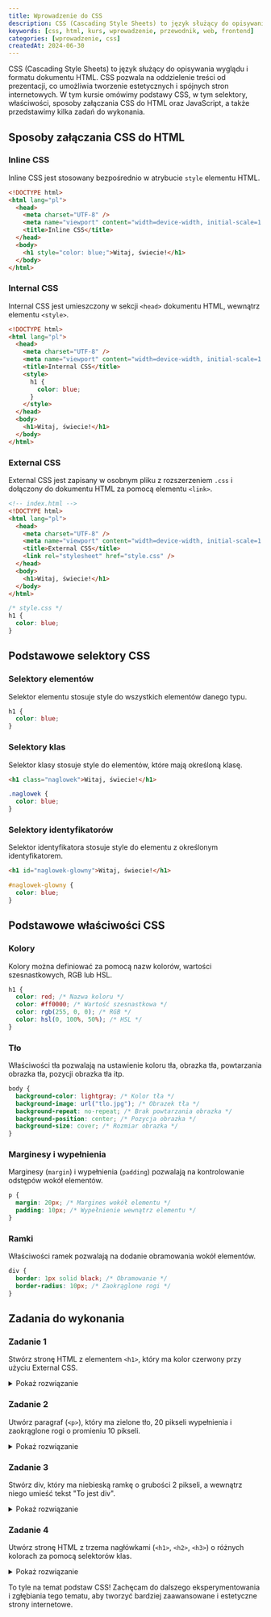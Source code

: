 ```yaml
---
title: Wprowadzenie do CSS
description: CSS (Cascading Style Sheets) to język służący do opisywania wyglądu i formatu dokumentu HTML. CSS pozwala na oddzielenie treści od prezentacji, co umożliwia tworzenie estetycznych i spójnych stron internetowych. W tym kursie omówimy podstawy CSS, w tym selektory, właściwości, sposoby załączania CSS do HTML oraz JavaScript, a także przedstawimy kilka zadań do wykonania.
keywords: [css, html, kurs, wprowadzenie, przewodnik, web, frontend]
categories: [wprowadzenie, css]
createdAt: 2024-06-30
---
```


CSS (Cascading Style Sheets) to język służący do opisywania wyglądu i formatu dokumentu HTML. CSS pozwala na oddzielenie treści od prezentacji, co umożliwia tworzenie estetycznych i spójnych stron internetowych. W tym kursie omówimy podstawy CSS, w tym selektory, właściwości, sposoby załączania CSS do HTML oraz JavaScript, a także przedstawimy kilka zadań do wykonania.

## Sposoby załączania CSS do HTML

### Inline CSS

Inline CSS jest stosowany bezpośrednio w atrybucie `style` elementu HTML.

```html
<!DOCTYPE html>
<html lang="pl">
  <head>
    <meta charset="UTF-8" />
    <meta name="viewport" content="width=device-width, initial-scale=1.0" />
    <title>Inline CSS</title>
  </head>
  <body>
    <h1 style="color: blue;">Witaj, świecie!</h1>
  </body>
</html>
```

### Internal CSS

Internal CSS jest umieszczony w sekcji `<head>` dokumentu HTML, wewnątrz elementu `<style>`.

```html
<!DOCTYPE html>
<html lang="pl">
  <head>
    <meta charset="UTF-8" />
    <meta name="viewport" content="width=device-width, initial-scale=1.0" />
    <title>Internal CSS</title>
    <style>
      h1 {
        color: blue;
      }
    </style>
  </head>
  <body>
    <h1>Witaj, świecie!</h1>
  </body>
</html>
```

### External CSS

External CSS jest zapisany w osobnym pliku z rozszerzeniem `.css` i dołączony do dokumentu HTML za pomocą elementu `<link>`.

```html
<!-- index.html -->
<!DOCTYPE html>
<html lang="pl">
  <head>
    <meta charset="UTF-8" />
    <meta name="viewport" content="width=device-width, initial-scale=1.0" />
    <title>External CSS</title>
    <link rel="stylesheet" href="style.css" />
  </head>
  <body>
    <h1>Witaj, świecie!</h1>
  </body>
</html>
```

```css
/* style.css */
h1 {
  color: blue;
}
```

## Podstawowe selektory CSS

### Selektory elementów

Selektor elementu stosuje style do wszystkich elementów danego typu.

```css
h1 {
  color: blue;
}
```

### Selektory klas

Selektor klasy stosuje style do elementów, które mają określoną klasę.

```html
<h1 class="naglowek">Witaj, świecie!</h1>
```

```css
.naglowek {
  color: blue;
}
```

### Selektory identyfikatorów

Selektor identyfikatora stosuje style do elementu z określonym identyfikatorem.

```html
<h1 id="naglowek-glowny">Witaj, świecie!</h1>
```

```css
#naglowek-glowny {
  color: blue;
}
```

## Podstawowe właściwości CSS

### Kolory

Kolory można definiować za pomocą nazw kolorów, wartości szesnastkowych, RGB lub HSL.

```css
h1 {
  color: red; /* Nazwa koloru */
  color: #ff0000; /* Wartość szesnastkowa */
  color: rgb(255, 0, 0); /* RGB */
  color: hsl(0, 100%, 50%); /* HSL */
}
```

### Tło

Właściwości tła pozwalają na ustawienie koloru tła, obrazka tła, powtarzania obrazka tła, pozycji obrazka tła itp.

```css
body {
  background-color: lightgray; /* Kolor tła */
  background-image: url("tlo.jpg"); /* Obrazek tła */
  background-repeat: no-repeat; /* Brak powtarzania obrazka */
  background-position: center; /* Pozycja obrazka */
  background-size: cover; /* Rozmiar obrazka */
}
```

### Marginesy i wypełnienia

Marginesy (`margin`) i wypełnienia (`padding`) pozwalają na kontrolowanie odstępów wokół elementów.

```css
p {
  margin: 20px; /* Margines wokół elementu */
  padding: 10px; /* Wypełnienie wewnątrz elementu */
}
```

### Ramki

Właściwości ramek pozwalają na dodanie obramowania wokół elementów.

```css
div {
  border: 1px solid black; /* Obramowanie */
  border-radius: 10px; /* Zaokrąglone rogi */
}
```

## Zadania do wykonania

### Zadanie 1

Stwórz stronę HTML z elementem `<h1>`, który ma kolor czerwony przy użyciu External CSS.

<details>
  <summary>
    <span>Pokaż rozwiązanie</span>
  </summary>

```html
<!-- index.html -->
<!DOCTYPE html>
<html lang="pl">
  <head>
    <meta charset="UTF-8" />
    <meta name="viewport" content="width=device-width, initial-scale=1.0" />
    <title>Zadanie 1</title>
    <link rel="stylesheet" href="style.css" />
  </head>
  <body>
    <h1 class="red">Witaj, świecie!</h1>
  </body>
</html>
```

```css
/* style.css */
.red {
  color: red;
}
```

</details>

### Zadanie 2

Utwórz paragraf (`<p>`), który ma zielone tło, 20 pikseli wypełnienia i zaokrąglone rogi o promieniu 10 pikseli.

<details>
  <summary>
    <span>Pokaż rozwiązanie</span>
  </summary>

```html
<!-- index.html -->
<!DOCTYPE html>
<html lang="pl">
  <head>
    <meta charset="UTF-8" />
    <meta name="viewport" content="width=device-width, initial-scale=1.0" />
    <title>Zadanie 2</title>
    <link rel="stylesheet" href="style.css" />
  </head>
  <body>
    <p class="green-bg">To jest paragraf</p>
  </body>
</html>
```

```css
/* style.css */
.green-bg {
  background-color: green;
  padding: 20px;
  border-radius: 10px;
}
```

</details>

### Zadanie 3

Stwórz div, który ma niebieską ramkę o grubości 2 pikseli, a wewnątrz niego umieść tekst "To jest div".

<details>
  <summary>
    <span>Pokaż rozwiązanie</span>
  </summary>

```html
<!-- index.html -->
<!DOCTYPE html>
<html lang="pl">
  <head>
    <meta charset="UTF-8" />
    <meta name="viewport" content="width=device-width, initial-scale=1.0" />
    <title>Zadanie 3</title>
    <link rel="stylesheet" href="style.css" />
  </head>
  <body>
    <div class="blue-border">To jest div</div>
  </body>
</html>
```

```css
/* style.css */
.blue-border {
  border: 2px solid blue;
}
```

</details>

### Zadanie 4

Utwórz stronę HTML z trzema nagłówkami (`<h1>`, `<h2>`, `<h3>`) o różnych kolorach za pomocą selektorów klas.

<details>
  <summary>
    <span>Pokaż rozwiązanie</span>
  </summary>

```html
<!-- index.html -->
<!DOCTYPE html>
<html lang="pl">
  <head>
    <meta charset="UTF-8" />
    <meta name="viewport" content="width=device-width, initial-scale=1.0" />
    <title>Zadanie 4</title>
    <link rel="stylesheet" href="style.css" />
  </head>
  <body>
    <h1 class="red">Nagłówek 1</h1>
    <h2 class="blue">Nagłówek 2</h2>
    <h3 class="green">Nagłówek 3</h3>
  </body>
</html>
```

```css
/* style.css */
.red {
  color: red;
}

.blue {
  color: blue;
}

.green {
  color: green;
}
```

</details>

To tyle na temat podstaw CSS! Zachęcam do dalszego eksperymentowania i zgłębiania tego tematu, aby tworzyć bardziej zaawansowane i estetyczne strony internetowe.
